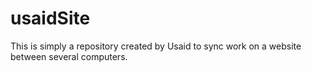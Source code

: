 # usaidSite
This is simply a repository created by Usaid to sync work on a website between several computers.
